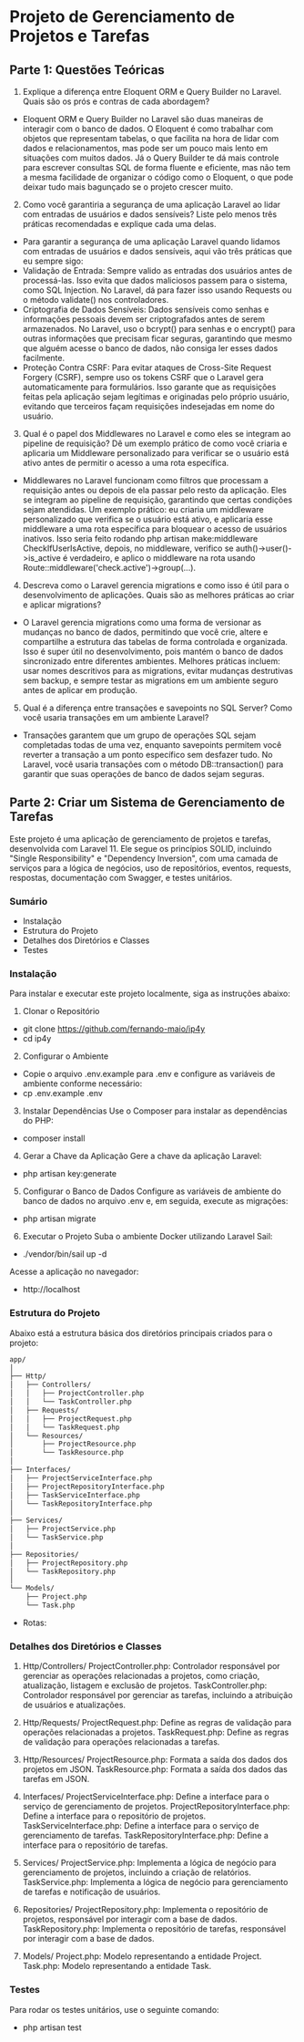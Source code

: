 # Projeto de Gerenciamento de Projetos e Tarefas

## Parte 1: Questões Teóricas
1. Explique a diferença entre Eloquent ORM e Query Builder no Laravel. Quais são os prós e contras de cada abordagem?
- Eloquent ORM e Query Builder no Laravel são duas maneiras de interagir com o banco de dados. O Eloquent é como trabalhar com objetos que representam tabelas, o que facilita na hora de lidar com dados e relacionamentos, mas pode ser um pouco mais lento em situações com muitos dados. Já o Query Builder te dá mais controle para escrever consultas SQL de forma fluente e eficiente, mas não tem a mesma facilidade de organizar o código como o Eloquent, o que pode deixar tudo mais bagunçado se o projeto crescer muito.

2. Como você garantiria a segurança de uma aplicação Laravel ao lidar com entradas de usuários e dados sensíveis? Liste pelo menos três práticas recomendadas e explique cada uma delas.
- Para garantir a segurança de uma aplicação Laravel quando lidamos com entradas de usuários e dados sensíveis, aqui vão três práticas que eu sempre sigo:
- Validação de Entrada: Sempre valido as entradas dos usuários antes de processá-las. Isso evita que dados maliciosos passem para o sistema, como SQL Injection. No Laravel, dá para fazer isso usando Requests ou o método validate() nos controladores.
- Criptografia de Dados Sensíveis: Dados sensíveis como senhas e informações pessoais devem ser criptografados antes de serem armazenados. No Laravel, uso o bcrypt() para senhas e o encrypt() para outras informações que precisam ficar seguras, garantindo que mesmo que alguém acesse o banco de dados, não consiga ler esses dados facilmente.
- Proteção Contra CSRF: Para evitar ataques de Cross-Site Request Forgery (CSRF), sempre uso os tokens CSRF que o Laravel gera automaticamente para formulários. Isso garante que as requisições feitas pela aplicação sejam legítimas e originadas pelo próprio usuário, evitando que terceiros façam requisições indesejadas em nome do usuário.

3. Qual é o papel dos Middlewares no Laravel e como eles se integram ao pipeline de requisição? Dê um exemplo prático de como você criaria e aplicaria um Middleware personalizado para verificar se o usuário está ativo antes de permitir o acesso a uma rota específica.
- Middlewares no Laravel funcionam como filtros que processam a requisição antes ou depois de ela passar pelo resto da aplicação. Eles se integram ao pipeline de requisição, garantindo que certas condições sejam atendidas. Um exemplo prático: eu criaria um middleware personalizado que verifica se o usuário está ativo, e aplicaria esse middleware a uma rota específica para bloquear o acesso de usuários inativos. Isso seria feito rodando php artisan make:middleware CheckIfUserIsActive, depois, no middleware, verifico se auth()->user()->is_active é verdadeiro, e aplico o middleware na rota usando Route::middleware('check.active')->group(...).

4. Descreva como o Laravel gerencia migrations e como isso é útil para o desenvolvimento de aplicações. Quais são as melhores práticas ao criar e aplicar migrations?
- O Laravel gerencia migrations como uma forma de versionar as mudanças no banco de dados, permitindo que você crie, altere e compartilhe a estrutura das tabelas de forma controlada e organizada. Isso é super útil no desenvolvimento, pois mantém o banco de dados sincronizado entre diferentes ambientes. Melhores práticas incluem: usar nomes descritivos para as migrations, evitar mudanças destrutivas sem backup, e sempre testar as migrations em um ambiente seguro antes de aplicar em produção.

5. Qual é a diferença entre transações e savepoints no SQL Server? Como você usaria transações em um ambiente Laravel?
- Transações garantem que um grupo de operações SQL sejam completadas todas de uma vez, enquanto savepoints permitem você reverter a transação a um ponto específico sem desfazer tudo. No Laravel, você usaria transações com o método DB::transaction() para garantir que suas operações de banco de dados sejam seguras.


## Parte 2: Criar um Sistema de Gerenciamento de Tarefas

Este projeto é uma aplicação de gerenciamento de projetos e tarefas, desenvolvida com Laravel 11. Ele segue os princípios SOLID, incluindo "Single Responsibility" e "Dependency Inversion", com uma camada de serviços para a lógica de negócios, uso de repositórios, eventos, requests, respostas, documentação com Swagger, e testes unitários.

### Sumário
- Instalação
- Estrutura do Projeto
- Detalhes dos Diretórios e Classes
- Testes

### Instalação
Para instalar e executar este projeto localmente, siga as instruções abaixo:

1. Clonar o Repositório
- git clone https://github.com/fernando-maio/ip4y
- cd ip4y

2. Configurar o Ambiente
- Copie o arquivo .env.example para .env e configure as variáveis de ambiente conforme necessário:
- cp .env.example .env

3. Instalar Dependências
Use o Composer para instalar as dependências do PHP:
- composer install

4. Gerar a Chave da Aplicação
Gere a chave da aplicação Laravel:
- php artisan key:generate

5. Configurar o Banco de Dados
Configure as variáveis de ambiente do banco de dados no arquivo .env e, em seguida, execute as migrações:
- php artisan migrate

6. Executar o Projeto
Suba o ambiente Docker utilizando Laravel Sail:
- ./vendor/bin/sail up -d

Acesse a aplicação no navegador:
- http://localhost

### Estrutura do Projeto
Abaixo está a estrutura básica dos diretórios principais criados para o projeto:
```bash
app/
│
├── Http/
│   ├── Controllers/
│   │   ├── ProjectController.php
│   │   └── TaskController.php
│   ├── Requests/
│   │   ├── ProjectRequest.php
│   │   └── TaskRequest.php
│   └── Resources/
│       ├── ProjectResource.php
│       └── TaskResource.php
│
├── Interfaces/
│   ├── ProjectServiceInterface.php
│   ├── ProjectRepositoryInterface.php
│   ├── TaskServiceInterface.php
│   └── TaskRepositoryInterface.php
│
├── Services/
│   ├── ProjectService.php
│   └── TaskService.php
│
├── Repositories/
│   ├── ProjectRepository.php
│   └── TaskRepository.php
│
└── Models/
    ├── Project.php
    └── Task.php
```

- Rotas:


### Detalhes dos Diretórios e Classes
1. Http/Controllers/
ProjectController.php: Controlador responsável por gerenciar as operações relacionadas a projetos, como criação, atualização, listagem e exclusão de projetos.
TaskController.php: Controlador responsável por gerenciar as tarefas, incluindo a atribuição de usuários e atualizações.

2. Http/Requests/
ProjectRequest.php: Define as regras de validação para operações relacionadas a projetos.
TaskRequest.php: Define as regras de validação para operações relacionadas a tarefas.

3. Http/Resources/
ProjectResource.php: Formata a saída dos dados dos projetos em JSON.
TaskResource.php: Formata a saída dos dados das tarefas em JSON.

4. Interfaces/
ProjectServiceInterface.php: Define a interface para o serviço de gerenciamento de projetos.
ProjectRepositoryInterface.php: Define a interface para o repositório de projetos.
TaskServiceInterface.php: Define a interface para o serviço de gerenciamento de tarefas.
TaskRepositoryInterface.php: Define a interface para o repositório de tarefas.

5. Services/
ProjectService.php: Implementa a lógica de negócio para gerenciamento de projetos, incluindo a criação de relatórios.
TaskService.php: Implementa a lógica de negócio para gerenciamento de tarefas e notificação de usuários.

6. Repositories/
ProjectRepository.php: Implementa o repositório de projetos, responsável por interagir com a base de dados.
TaskRepository.php: Implementa o repositório de tarefas, responsável por interagir com a base de dados.

7. Models/
Project.php: Modelo representando a entidade Project.
Task.php: Modelo representando a entidade Task.

### Testes
Para rodar os testes unitários, use o seguinte comando:
- php artisan test
